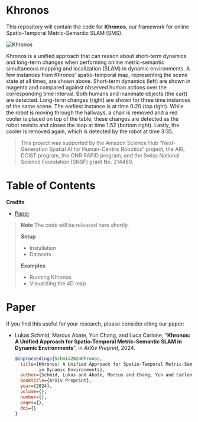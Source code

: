 # Khronos
This repository will contain the code for **Khronos**, our framework for online Spatio-Temporal Metric-Semantic SLAM (SMS).

![Khronos](https://github.mit.edu/storage/user/26675/files/2c13cac1-32d1-40fc-a41b-b63f7ed2c050)

Khronos is a unified approach that can reason about short-term dynamics and long-term changes when performing online metric-semantic simultaneous mapping and localization (SLAM) in dynamic environments. A few instances from Khronos’ spatio-temporal map, representing the scene state at all times, are shown above. Short-term dynamics (left) are shown in magenta and compared against observed human actions over the corresponding time interval. Both humans and inanimate objects (the cart) are detected. Long-term changes (right) are shown for three time instances of the same scene. The earliest instance is at time 0:20 (top right). While the robot is moving through the hallways, a chair is removed and a red cooler is placed on top of the table; these changes are detected as the robot revisits and closes the loop at time 1:52 (bottom right). Lastly, the cooler is removed again, which is detected by the robot at time 3:35.

> This project was supported by the Amazon Science Hub “Next-Generation Spatial AI for Human-Centric Robotics” project, the ARL DCIST program, the ONR RAPID program, and the Swiss National Science Foundation (SNSF) grant No. 214489.

# Table of Contents
**Credits**
* [Paper](#Paper)
   

> **__Note__** The code will be released here shortly.
>
> **Setup**
> * Installation
> * Datasets
>
> **Examples**
> - Running Khronos
> - Visualizing the 4D map

# Paper
If you find this useful for your research, please consider citing our paper:

* Lukas Schmid, Marcus Abate, Yun Chang, and Luca Carlone, "**Khronos: A Unified Approach for Spatio-Temporal Metric-Semantic SLAM in Dynamic Environments**", in *ArXiv Preprint*, 2024.
  ```bibtex
  @inproceedings{Schmid2024Khronos,
    title={Khronos: A Unified Approach for Spatio-Temporal Metric-Semantic SLAM
           in Dynamic Environments},
    author={Schmid, Lukas and Abate, Marcus and Chang, Yun and Carlone, Luca},
    booktitle={ArXiv Preprint},
    year={2024},
    volume={},
    number={},
    pages={},
    doi={}
  }
  ```
